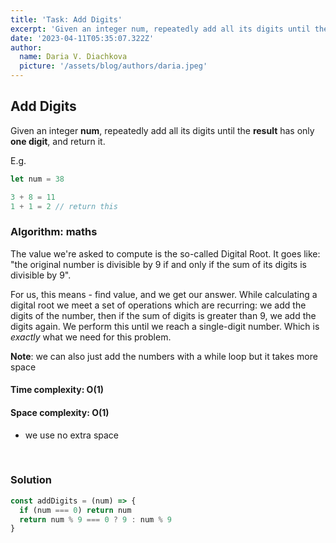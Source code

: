 ```yaml
---
title: 'Task: Add Digits'
excerpt: 'Given an integer num, repeatedly add all its digits until the result has only one digit, and return it.'
date: '2023-04-11T05:35:07.322Z'
author:
  name: Daria V. Diachkova
  picture: '/assets/blog/authors/daria.jpeg'
---
```


## Add Digits

Given an integer **num**, repeatedly add all its digits until the **result** has only **one digit**, and return it.

E.g.

```js
let num = 38

3 + 8 = 11
1 + 1 = 2 // return this
```

### Algorithm: maths
The value we're asked to compute is the so-called Digital Root. It goes like: "the original number is divisible by 9 if and only if the sum of its digits is divisible by 9".

For us, this means - find value, and we get our answer. While calculating a digital root we meet a set of operations which are recurring: we add the digits of the number, then if the sum of digits is greater than 9, we add the digits again. We perform this until we reach a single-digit number. Which is _exactly_ what we need for this problem.

**Note**: we can also just add the numbers with a while loop but it takes more space

####  Time complexity: O(1)
#### Space complexity: O(1)
- we use no extra space

<br />


### Solution


```js
const addDigits = (num) => {
  if (num === 0) return num
  return num % 9 === 0 ? 9 : num % 9
}
```
